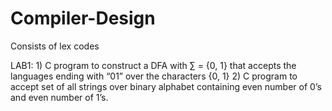 # Compiler-Design
Consists of lex codes


LAB1:
     1) C program to construct a DFA with ∑ = {0, 1} that accepts the languages ending with “01” over the characters {0, 1}
     2) C program to accept set of all strings over binary alphabet containing even number of 0’s and even number of 1’s.
